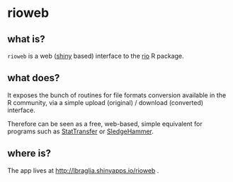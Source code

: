 # rioweb

## what is?

`rioweb` is a web ([shiny](http://shiny.rstudio.com/) based) interface to
the [rio](https://github.com/leeper/rio) R package. 

## what does?

It exposes the bunch of routines for file formats conversion available in
the R community, via a simple upload (original) / download (converted)
interface.

Therefore can be seen as a free, web-based, simple equivalent for programs
such as [StatTransfer](http://www.stattransfer.com/) or
[SledgeHammer](http://www.openmetadata.org/site/?page_id=1089).

## where is?

The app lives at http://lbraglia.shinyapps.io/rioweb .